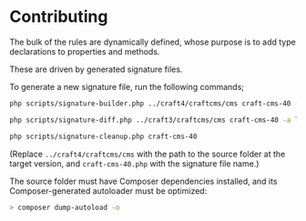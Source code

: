 # Contributing

The bulk of the rules are dynamically defined, whose purpose is to add type declarations to properties and methods.

These are driven by generated signature files.

To generate a new signature file, run the following commands;

```sh
php scripts/signature-builder.php ../craft4/craftcms/cms craft-cms-40 -n craft -e craft\\test -a lib/yii2/Yii.php,src/Craft.php
```

```sh
php scripts/signature-diff.php ../craft3/craftcms/cms craft-cms-40 -a lib/yii2/Yii.php,src/Craft.php
```

```sh
php scripts/signature-cleanup.php craft-cms-40
```

(Replace `../craft4/craftcms/cms` with the path to the source folder at the target version, and
`craft-cms-40.php` with the signature file name.)

The source folder must have Composer dependencies installed, and its Composer-generated autoloader must be optimized:

```sh
> composer dump-autoload -o 
```
